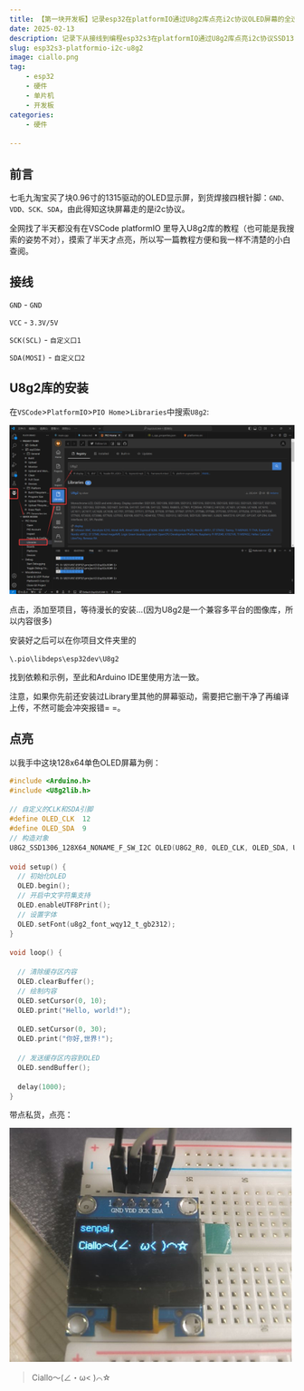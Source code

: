 ```yaml
---
title: 【第一块开发板】记录esp32在platformIO通过U8g2库点亮i2c协议OLED屏幕的全过程
date: 2025-02-13
description: 记录下从接线到编程esp32s3在platformIO通过U8g2库点亮i2c协议SSD1315/1306驱动OLED屏幕的全过程...
slug: esp32s3-platformio-i2c-u8g2
image: ciallo.png
tag: 
    - esp32
    - 硬件
    - 单片机
    - 开发板
categories: 
    - 硬件

---
```


## 前言

七毛九淘宝买了块0.96寸的1315驱动的OLED显示屏，到货焊接四根针脚：`GND、VDD、SCK、SDA`，由此得知这块屏幕走的是i2c协议。

全网找了半天都没有在VSCode platformIO 里导入U8g2库的教程（也可能是我搜索的姿势不对），摸索了半天才点亮，所以写一篇教程方便和我一样不清楚的小白查阅。

## 接线

`GND` - `GND`

`VCC` - `3.3V/5V`

`SCK(SCL)` - `自定义口1`

`SDA(MOSI)` - `自定义口2`

## U8g2库的安装

在`VSCode`>`PlatformIO`>`PIO Home`>`Libraries`中搜索`U8g2`:

![u8g2inlib](u8g2inlib.png)

点击，添加至项目，等待漫长的安装...(因为U8g2是一个兼容多平台的图像库，所以内容很多)

安装好之后可以在你项目文件夹里的

`\.pio\libdeps\esp32dev\U8g2`

找到依赖和示例，至此和Arduino IDE里使用方法一致。

注意，如果你先前还安装过Library里其他的屏幕驱动，需要把它删干净了再编译上传，不然可能会冲突报错= =。

## 点亮

以我手中这块128x64单色OLED屏幕为例：

````cpp
#include <Arduino.h>
#include <U8g2lib.h>

// 自定义的CLK和SDA引脚
#define OLED_CLK  12  
#define OLED_SDA  9
// 构造对象
U8G2_SSD1306_128X64_NONAME_F_SW_I2C OLED(U8G2_R0, OLED_CLK, OLED_SDA, U8X8_PIN_NONE);  // 选择你屏幕的规格，1315也可以用1306的驱动

void setup() {
  // 初始化OLED
  OLED.begin();
  // 开启中文字符集支持
  OLED.enableUTF8Print();
  // 设置字体
  OLED.setFont(u8g2_font_wqy12_t_gb2312);
}

void loop() {
 
  // 清除缓存区内容
  OLED.clearBuffer();
  // 绘制内容
  OLED.setCursor(0, 10);
  OLED.print("Hello, world!");

  OLED.setCursor(0, 30);
  OLED.print("你好,世界!");

  // 发送缓存区内容到OLED
  OLED.sendBuffer();

  delay(1000);
}
````

带点私货，点亮：

![ciallo](ciallo.png)

> Ciallo～(∠・ω< )⌒☆
